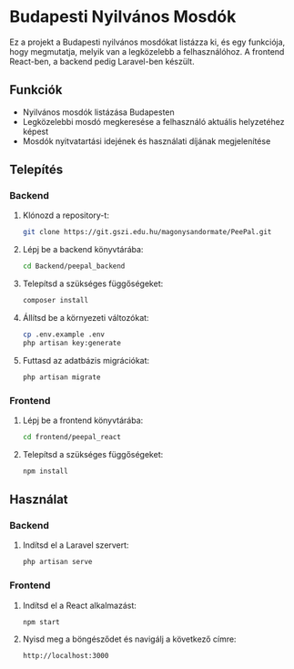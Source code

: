 # Budapesti Nyilvános Mosdók

Ez a projekt a Budapesti nyilvános mosdókat listázza ki, és egy funkciója, hogy megmutatja, melyik van a legközelebb a felhasználóhoz. A frontend React-ben, a backend pedig Laravel-ben készült.

## Funkciók

- Nyilvános mosdók listázása Budapesten
- Legközelebbi mosdó megkeresése a felhasználó aktuális helyzetéhez képest
- Mosdók nyitvatartási idejének és használati díjának megjelenítése

## Telepítés

### Backend

1. Klónozd a repository-t:
    ```bash
    git clone https://git.gszi.edu.hu/magonysandormate/PeePal.git
    ```
2. Lépj be a backend könyvtárába:
    ```bash
    cd Backend/peepal_backend
    ```
3. Telepítsd a szükséges függőségeket:
    ```bash
    composer install
    ```
4. Állítsd be a környezeti változókat:
    ```bash
    cp .env.example .env
    php artisan key:generate
    ```
5. Futtasd az adatbázis migrációkat:
    ```bash
    php artisan migrate
    ```

### Frontend

1. Lépj be a frontend könyvtárába:
    ```bash
    cd frontend/peepal_react
    ```
2. Telepítsd a szükséges függőségeket:
    ```bash
    npm install
    ```

## Használat

### Backend

1. Indítsd el a Laravel szervert:
    ```bash
    php artisan serve
    ```

### Frontend

1. Indítsd el a React alkalmazást:
    ```bash
    npm start
    ```
2. Nyisd meg a böngésződet és navigálj a következő címre:
    ```
    http://localhost:3000
    ```